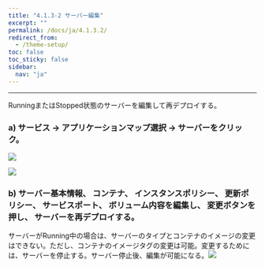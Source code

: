 ```yaml
---
title: "4.1.3-2 サーバー編集"
excerpt: ""
permalink: /docs/ja/4.1.3.2/
redirect_from:
  - /theme-setup/
toc: false
toc_sticky: false
sidebar:
  nav: "ja"
---
```



---

RunningまたはStopped状態のサーバーを編集して再デプロイする。

### a\) サービス → アプリケーションマップ選択 → サーバーをクリック。
![](/assets/JP/2.5/3.1.3-2_1.png)

![](/assets/JP/2.5/3.1.3-2_2.png)

### b\) サーバー基本情報、 コンテナ、 インスタンスポリシー、 更新ポリシー、 サービスポート、 ボリューム内容を編集し、 変更ボタンを押し、 サーバーを再デプロイする。

サーバーがRunning中の場合は、サーバーのタイプとコンテナのイメージの変更はできない。ただし、コンテナのイメージタグの変更は可能。変更するためには、サーバーを停止する。サーバー停止後、編集が可能になる。![](/assets/JP/2.5.4/3.1.3-2_3.png)

